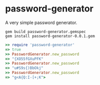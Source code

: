 password-generator
==================

A very simple password generator.

```
gem build password-generator.gemspec
gem install password-generator-0.0.1.gem
```

```ruby
>> require 'password-generator'
=> true
>> PasswordGenerator.new_password
=> "{XO55fGXuPFK"
>> PasswordGenerator.new_password
=> "u#S9s{)BbOkj"
>> PasswordGenerator.new_password
=> "g<A{Q:I-[+;K">
```
